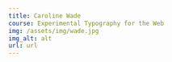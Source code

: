 ```yaml
---
title: Caroline Wade
course: Experimental Typography for the Web
img: /assets/img/wade.jpg
img_alt: alt
url: url
---
```


